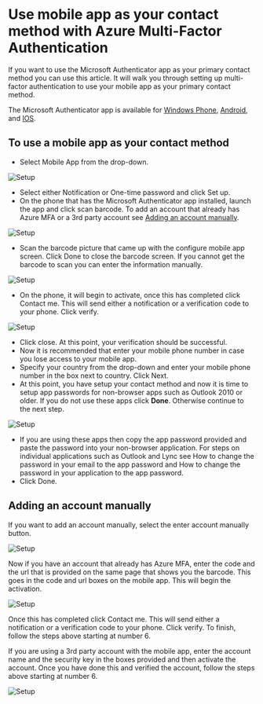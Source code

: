 <properties 
	pageTitle="Use mobile app as your contact method with Azure MFA" 
	description="This page will show users how to use the mobile app as the primary contact method for Azure MFA." 
	services="multi-factor-authentication" 
	documentationCenter="" 
	authors="billmath" 
	manager="stevenp" 
	editor="curtland"/>

<tags 
	ms.service="multi-factor-authentication" 
	ms.workload="identity" 
	ms.tgt_pltfrm="na" 
	ms.devlang="na" 
	ms.topic="article" 
	ms.date="08/22/2016" 
	ms.author="billmath"/>

# Use mobile app as your contact method with Azure Multi-Factor Authentication

If you want to use the Microsoft Authenticator app as your primary contact method you can use this article.  It will walk you through setting up multi-factor authentication to use your mobile app as your primary contact method.

The Microsoft Authenticator app is available for [Windows Phone](http://go.microsoft.com/fwlink/?Linkid=825071), [Android](http://go.microsoft.com/fwlink/?Linkid=825072), and [IOS](http://go.microsoft.com/fwlink/?Linkid=825073).

## To use a mobile app as your contact method


- Select Mobile App from the drop-down.


![Setup](./media/multi-factor-authentication-end-user-first-time-mobile-app/mobileapp.png)

- Select either Notification or One-time password and click Set up.
- On the phone that has the Microsoft Authenticator app installed, launch the app and click scan barcode.  To add an account that already has Azure MFA or a 3rd party account see [Adding an account manually](#adding-an-account-manually).

![Setup](./media/multi-factor-authentication-end-user-first-time-mobile-app/scan.png)

- Scan the barcode picture that came up with the configure mobile app screen.  Click Done to close the barcode screen.  If you cannot get the barcode to scan you can enter the information manually.

![Setup](./media/multi-factor-authentication-end-user-first-time-mobile-app/barcode.png)

- On the phone, it will begin to activate, once this has completed click Contact me.  This will send either a notification or a verification code to your phone.  Click verify.

![Setup](./media/multi-factor-authentication-end-user-first-time-mobile-app/verify.png)

- Click close.  At this point, your verification should be successful.
- Now it is recommended that enter your mobile phone number in case you lose access to your mobile app.
- Specify your country from the drop-down and enter your mobile phone number in the box next to country.  Click Next.
- At this point, you have setup your contact method and now it is time to setup app passwords for non-browser apps such as Outlook 2010 or older. If you do not use these apps click **Done**.  Otherwise continue to the next step.

![Setup](./media/multi-factor-authentication-end-user-first-time-mobile-app/step4.png)

- If you are using these apps then copy the app password provided and paste the password into your non-browser application. For steps on individual applications such as Outlook and Lync see How to change the password in your email to the app password and How to change the password in your application to the app password.
- Click Done.


## Adding an account manually
If you want to add an account manually, select the enter account manually button.  

![Setup](./media/multi-factor-authentication-end-user-first-time-mobile-app/addaccount.png)

Now if you have an account that already has Azure MFA, enter the code and the url that is provided on the same page that shows you the barcode.  This goes in the code and url boxes on the mobile app.  This will begin the activation.

![Setup](./media/multi-factor-authentication-end-user-first-time-mobile-app/barcode2.png)

Once this has completed click Contact me. This will send either a notification or a verification code to your phone. Click verify.  To finish, follow the steps above starting at number 6.

If you are using a 3rd party account with the mobile app, enter the account name and the security key in the boxes provided and then activate the account.  Once you have done this and verified the account, follow the steps above starting at number 6.


![Setup](./media/multi-factor-authentication-end-user-first-time-mobile-app/add3rdparty.png)


 
